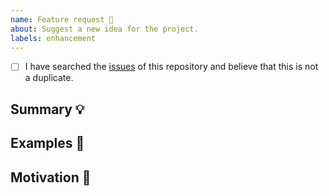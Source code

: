 ```yaml
---
name: Feature request 💄
about: Suggest a new idea for the project.
labels: enhancement
---
```


- [ ] I have searched the [issues](https://github.com/anxhirr/rn-thermal-print/issues) of this repository and believe that this is not a duplicate.

<!-- Provide a general summary of the feature in the Title above -->

## Summary 💡

<!-- Describe how it should work. -->

## Examples 🌈

<!--
  Provide a link to the Material design specification, other implementations,
  or screenshots of the expected behavior.
-->

## Motivation 🔦

<!--
  What are you trying to accomplish? How has the lack of this feature affected you?
  Providing context helps us come up with a solution that is most useful in the real world.
-->
